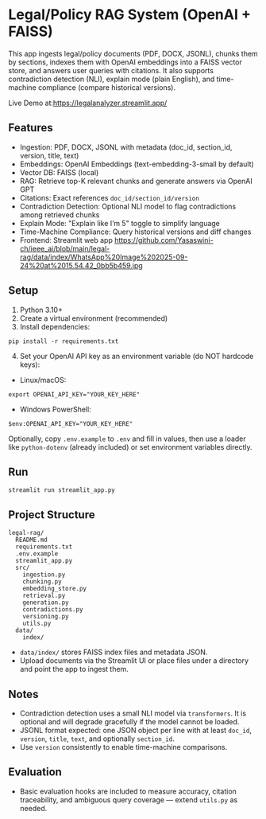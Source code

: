 # Legal/Policy RAG System (OpenAI + FAISS)

This app ingests legal/policy documents (PDF, DOCX, JSONL), chunks them by sections, indexes them with OpenAI embeddings into a FAISS vector store, and answers user queries with citations. It also supports contradiction detection (NLI), explain mode (plain English), and time-machine compliance (compare historical versions).

Live Demo at:https://legalanalyzer.streamlit.app/

## Features
- Ingestion: PDF, DOCX, JSONL with metadata (doc_id, section_id, version, title, text)
- Embeddings: OpenAI Embeddings (text-embedding-3-small by default)
- Vector DB: FAISS (local)
- RAG: Retrieve top-K relevant chunks and generate answers via OpenAI GPT
- Citations: Exact references `doc_id/section_id/version`
- Contradiction Detection: Optional NLI model to flag contradictions among retrieved chunks
- Explain Mode: "Explain like I’m 5" toggle to simplify language
- Time-Machine Compliance: Query historical versions and diff changes
- Frontend: Streamlit web app
https://github.com/Yasaswini-ch/ieee_ai/blob/main/legal-rag/data/index/WhatsApp%20Image%202025-09-24%20at%2015.54.42_0bb5b459.jpg
## Setup
1) Python 3.10+
2) Create a virtual environment (recommended)
3) Install dependencies:
```
pip install -r requirements.txt
```
4) Set your OpenAI API key as an environment variable (do NOT hardcode keys):
- Linux/macOS:
```
export OPENAI_API_KEY="YOUR_KEY_HERE"
```
- Windows PowerShell:
```
$env:OPENAI_API_KEY="YOUR_KEY_HERE"
```

Optionally, copy `.env.example` to `.env` and fill in values, then use a loader like `python-dotenv` (already included) or set environment variables directly.

## Run
```
streamlit run streamlit_app.py
```

## Project Structure
```
legal-rag/
  README.md
  requirements.txt
  .env.example
  streamlit_app.py
  src/
    ingestion.py
    chunking.py
    embedding_store.py
    retrieval.py
    generation.py
    contradictions.py
    versioning.py
    utils.py
  data/
    index/
```

- `data/index/` stores FAISS index files and metadata JSON.
- Upload documents via the Streamlit UI or place files under a directory and point the app to ingest them.

## Notes
- Contradiction detection uses a small NLI model via `transformers`. It is optional and will degrade gracefully if the model cannot be loaded.
- JSONL format expected: one JSON object per line with at least `doc_id`, `version`, `title`, `text`, and optionally `section_id`.
- Use `version` consistently to enable time-machine comparisons.

## Evaluation
- Basic evaluation hooks are included to measure accuracy, citation traceability, and ambiguous query coverage — extend `utils.py` as needed.
